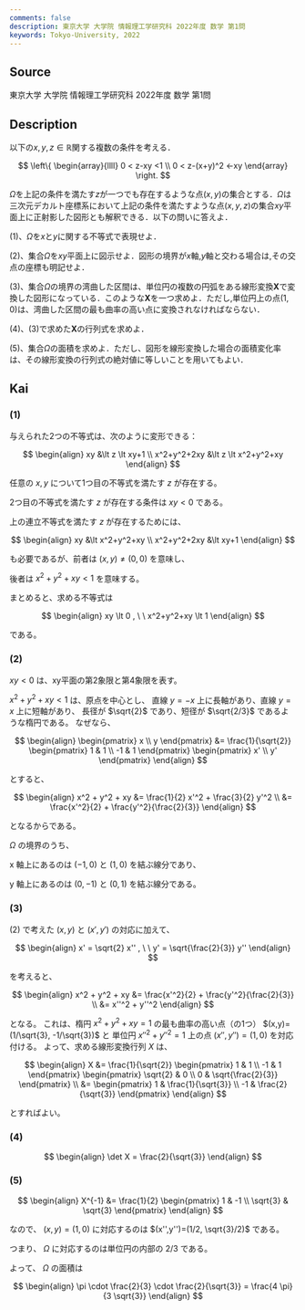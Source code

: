 ```yaml
---
comments: false
description: 東京大学 大学院 情報理工学研究科 2022年度 数学 第1問
keywords: Tokyo-University, 2022
---
```


## **Source**
東京大学 大学院 情報理工学研究科 2022年度 数学 第1問

## **Description**
以下の$x,y,z\in \mathbb{R}$関する複数の条件を考える．

$$
\left\{
\begin{array}{llll}
0 < z-xy <1 \\
0 < z-(x+y)^2 <-xy
\end{array} \right.
$$

$\Omega$を上記の条件を満たす$z$が一つでも存在するような点$(x,y)$の集合とする．$\Omega$は三次元デカルト座標系において上記の条件を満たすような点$(x,y,z)$の集合$xy$平面上に正射影した図形とも解釈できる．以下の問いに答えよ．

(1)、$\Omega$を$x$と$y$に関する不等式で表現せよ．

(2)、集合$\Omega$を$xy$平面上に図示せよ．図形の境界が$x$軸,$y$軸と交わる場合は,その交点の座標も明記せよ．

(3)、集合$\Omega$の境界の湾曲した区間は、単位円の複数の円弧をある線形変換$\mathbf{X}$で変換した図形になっている．このような$\mathbf{X}$を一つ求めよ．ただし,単位円上の点$(1,0)$は、湾曲した区間の最も曲率の高い点に変換されなければならない．

(4)、(3)で求めた$\mathbf{X}$の行列式を求めよ．

(5)、集合$\Omega$の面積を求めよ．ただし、図形を線形変換した場合の面積変化率は、その線形変換の行列式の絶対値に等しいことを用いてもよい．

## **Kai**
### (1)
与えられた2つの不等式は、次のように変形できる：

$$
\begin{align}
xy &\lt z \lt xy+1
\\
x^2+y^2+2xy &\lt z \lt x^2+y^2+xy
\end{align}
$$

任意の $x,y$ について1つ目の不等式を満たす $z$ が存在する。

2つ目の不等式を満たす $z$ が存在する条件は $xy \lt 0$ である。

上の連立不等式を満たす $z$ が存在するためには、

$$
\begin{align}
xy &\lt x^2+y^2+xy
\\
x^2+y^2+2xy &\lt  xy+1
\end{align}
$$

も必要であるが、前者は $(x,y) \neq (0,0)$ を意味し、

後者は $x^2+y^2+xy \lt 1$ を意味する。

まとめると、求める不等式は

$$
\begin{align}
xy \lt 0
, \ \ 
x^2+y^2+xy \lt 1
\end{align}
$$

である。

### (2)
$xy \lt 0$ は、xy平面の第2象限と第4象限を表す。

$x^2+y^2+xy \lt 1$ は、原点を中心とし、
直線 $y=-x$ 上に長軸があり、直線 $y=x$ 上に短軸があり、
長径が $\sqrt{2}$ であり、短径が $\sqrt{2/3}$ であるような楕円である。
なぜなら、

$$
\begin{align}
\begin{pmatrix} x \\ y \end{pmatrix}
&= \frac{1}{\sqrt{2}} \begin{pmatrix} 1 & 1 \\ -1 & 1 \end{pmatrix}
\begin{pmatrix} x' \\ y' \end{pmatrix}
\end{align}
$$

とすると、

$$
\begin{align}
x^2 + y^2 + xy
&= \frac{1}{2} x'^2 + \frac{3}{2} y'^2
\\
&= \frac{x'^2}{2} + \frac{y'^2}{\frac{2}{3}}
\end{align}
$$

となるからである。

$\Omega$ の境界のうち、

x 軸上にあるのは $(-1,0)$ と $(1,0)$ を結ぶ線分であり、

y 軸上にあるのは $(0,-1)$ と $(0,1)$ を結ぶ線分である。

### (3)
(2) で考えた $(x,y)$ と $(x',y')$ の対応に加えて、

$$
\begin{align}
x' = \sqrt{2} x''
, \ \ 
y' = \sqrt{\frac{2}{3}} y''
\end{align}
$$

を考えると、

$$
\begin{align}
x^2 + y^2 + xy
&= \frac{x'^2}{2} + \frac{y'^2}{\frac{2}{3}}
\\
&= x''^2 + y''^2
\end{align}
$$

となる。
これは、楕円 $x^2+y^2+xy=1$ の最も曲率の高い点（の1つ）
$(x,y)=(1/\sqrt{3}, -1/\sqrt{3})$ と
単位円 $x''^2+y''^2=1$ 上の点 $(x'',y'')=(1,0)$ を対応付ける。
よって、求める線形変換行列 $X$ は、

$$
\begin{align}
X
&= \frac{1}{\sqrt{2}} \begin{pmatrix} 1 & 1 \\ -1 & 1 \end{pmatrix}
\begin{pmatrix} \sqrt{2} & 0 \\ 0 & \sqrt{\frac{2}{3}} \end{pmatrix}
\\
&= \begin{pmatrix}
1 & \frac{1}{\sqrt{3}} \\ -1 & \frac{2}{\sqrt{3}}
\end{pmatrix}
\end{align}
$$

とすればよい。

### (4)

$$
\begin{align}
\det X = \frac{2}{\sqrt{3}}
\end{align}
$$

### (5)

$$
\begin{align}
X^{-1}
&= \frac{1}{2} \begin{pmatrix} 1 & -1 \\ \sqrt{3} & \sqrt{3} \end{pmatrix}
\end{align}
$$

なので、 $(x,y)=(1,0)$ に対応するのは $(x'',y'')=(1/2, \sqrt{3}/2)$ である。

つまり、 $\Omega$ に対応するのは単位円の内部の $2/3$ である。

よって、 $\Omega$ の面積は

$$
\begin{align}
\pi \cdot \frac{2}{3} \cdot \frac{2}{\sqrt{3}}
= \frac{4 \pi}{3 \sqrt{3}}
\end{align}
$$